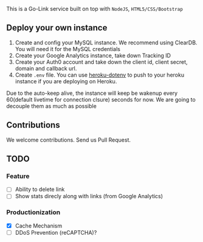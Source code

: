 This is a Go-Link service built on top with `NodeJS`, `HTML5/CSS/Bootstrap`


## Deploy your own instance
1. Create and config your MySQL instance. We recommend using ClearDB. You will need it for the MySQL credentials
2. Create your Google Analytics instance, take down Tracking ID
3. Create your Auth0 account and take down the client id, client secret, domain and callback url.
4. Create `.env` file. You can use [heroku-dotenv](https://www.npmjs.com/package/heroku-dotenv) to push to your heroku instance if you are deploying on Heroku.

Due to the auto-keep alive, the instance will keep be wakenup every 60(default livetime for connection clsure) seconds for now. We are going to decouple them as much as possible

## Contributions
We welcome contributions. Send us Pull Request.


## TODO

### Feature
 - [ ] Ability to delete link
 - [ ] Show stats direcly along with links (from Google Analytics)
 
### Productionization
 - [X] Cache Mechanism
 - [ ] DDoS Prevention (reCAPTCHA)?
